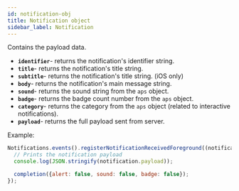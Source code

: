 ```yaml
---
id: notification-obj
title: Notification object
sidebar_label: Notification
---
```


Contains the payload data.

- **`identifier`**- returns the notification's identifier string.
- **`title`**- returns the notification's title string.
- **`subtitle`**- returns the notification's title string. (iOS only)
- **`body`**- returns the notification's main message string.
- **`sound`**- returns the sound string from the `aps` object.
- **`badge`**- returns the badge count number from the `aps` object.
- **`category`**- returns the category from the `aps` object (related to interactive notifications).
- **`payload`**- returns the full payload sent from server.

Example:
```js
Notifications.events().registerNotificationReceivedForeground((notification: Notification, completion: (response: NotificationCompletion) => void) => {
  // Prints the notification payload
  console.log(JSON.stringify(notification.payload));

  completion({alert: false, sound: false, badge: false});
});
```